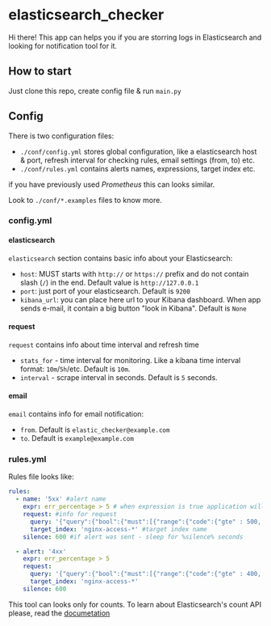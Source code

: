 # elasticsearch_checker

Hi there! This app can helps you if you are storring logs in Elasticsearch and looking for notification tool for it.

## How to start

Just clone this repo, create config file & run `main.py`

## Config

There is two configuration files:
- `./conf/config.yml` stores global configuration, like a elasticsearch host & port, refresh interval for checking rules, email settings (from, to) etc.
- `./conf/rules.yml` contains alerts names, expressions, target index etc.

if you have previously used *Prometheus* this can looks similar.

Look to `./conf/*.examples` files to know more.

### config.yml

#### elasticsearch
`elasticsearch` section contains basic info about your Elasticsearch:
- `host`: MUST starts with `http://` or `https://` prefix and do not contain slash (`/`) in the end. Default value is `http://127.0.0.1`
- `port`: just port of your elasticsearch. Default is `9200`
- `kibana_url`: you can place here url to your Kibana dashboard. When app sends e-mail, it contain a big button "look in Kibana". Default is `None`

#### request
`request` contains info about time interval and refresh time
- `stats_for` - time interval for monitoring. Like a kibana time interval format: `10m`/`5h`/etc. Default is `10m`.
- `interval` - scrape interval in seconds. Default is `5` seconds.


#### email
`email` contains info for email notification:
- `from`. Default is `elastic_checker@example.com`
- `to`. Default is `example@example.com`

### rules.yml

Rules file looks like:

```yaml
rules:
  - name: '5xx' #alert name
    expr: err_percentage > 5 # when expression is true application will send alert.
    request: #info for request
      query: '{"query":{"bool":{"must":[{"range":{"code":{"gte" : 500, "lte" : 599}}},{"range":{"@timestamp":{"gt": "now-"+time}}}]}}}' #query for search
      target_index: 'nginx-access-*' #target index name
    silence: 600 #if alert was sent - sleep for %silence% seconds

  - alert: '4xx'
    expr: err_percentage > 5
    request:
      query: '{"query":{"bool":{"must":[{"range":{"code":{"gte" : 400, "lte" : 599}}},{"range":{"@timestamp":{"gt": "now-"+time}}}]}}}'
      target_index: 'nginx-access-*'
    silence: 600 
```
This tool can looks only for counts. To learn about Elasticsearch's count API please, read the [documetation](https://www.elastic.co/guide/en/elasticsearch/reference/current/search-count.html)